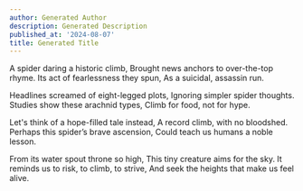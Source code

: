```yaml
---
author: Generated Author
description: Generated Description
published_at: '2024-08-07'
title: Generated Title
---
```


A spider daring a historic climb,
Brought news anchors to over-the-top rhyme.
Its act of fearlessness they spun,
As a suicidal, assassin run.

Headlines screamed of eight-legged plots,
Ignoring simpler spider thoughts.
Studies show these arachnid types,
Climb for food, not for hype.

Let's think of a hope-filled tale instead,
A record climb, with no bloodshed.
Perhaps this spider’s brave ascension,
Could teach us humans a noble lesson.

From its water spout throne so high,
This tiny creature aims for the sky.
It reminds us to risk, to climb, to strive,
And seek the heights that make us feel alive.